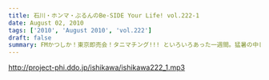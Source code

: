 ```yaml
---
title: 石川・ホンマ・ぶるんのBe-SIDE Your Life! vol.222-1
date: August 02, 2010
tags: ['2010', 'August 2010', 'vol.222']
draft: false
summary: FMかつしか！東京即売会！タニマチング!!! といろいろあった一週間。猛暑の中しゃべっています。いやぁ、ごっつぁんでした～～～NAMAE
---
```


http://project-phi.ddo.jp/ishikawa/ishikawa222_1.mp3
